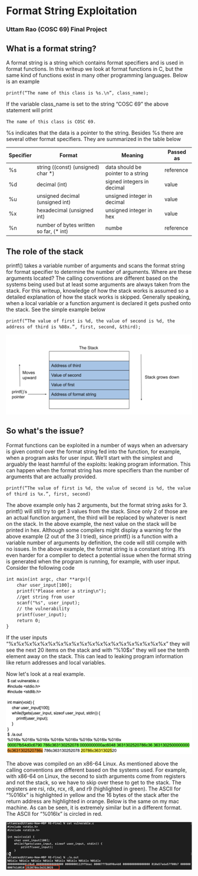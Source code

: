 # Format String Exploitation
### Uttam Rao (COSC 69) Final Project

## What is a format string?

A format string is a string which contains format specifiers and is used in format functions. In this writeup we look at format functions in C, but the same kind of functions exist in many other programming languages. Below is an example

```
printf(“The name of this class is %s.\n”, class_name);
```

If the variable class_name is set to the string “COSC 69” the above statement will print 

```
The name of this class is COSC 69.
```

%s indicates that the data is a pointer to the string. Besides %s there are several other format specifiers. They are summarized in the table below

| Specifier | Format | Meaning | Passed as |
| - | - | - | - |
| %s | string ((const) (unsigned) char *) | data should be pointer to a string | reference |
| %d | decimal (int) | signed integers in decimal | value |
| %u | unsigned decimal (unsigned int) | unsigned integer in decimal| value |
| %x | hexadecimal (unsigned int) | unsigned integer in hex| value |
| %n | number of bytes written so far, (* int) | numbe | reference |

## The role of the stack

printf() takes a variable number of arguments and scans the format string for format specifier to determine the number of arguments. Where are these arguments located? The calling conventions are different based on the systems being used but at least some arguments are always taken from the stack. For this writeup, knowledge of how the stack works is assumed so a detailed explanation of how the stack works is skipped. Generally speaking, when a local variable or a function argument is declared it gets pushed onto the stack. See the simple example below

```
printf(“The value of first is %d, the value of second is %d, the address of third is %08x.”, first, second, &third);
```
![stack_screenshot](./stack_screenshot.png)

## So what's the issue?

Format functions can be exploited in a number of ways when an adversary is given control over the format string fed into the function, for example, when a program asks for user input. We’ll start with the simplest and arguably the least harmful of the exploits: leaking program information. This can happen when the format string has more specifiers than the number of arguments that are actually provided.

```
printf(“The value of first is %d, the value of second is %d, the value of third is %x.”, first, second)
```

The above example only has 2 arguments, but the format string asks for 3. printf() will still try to get 3 values from the stack. Since only 2 of those are an actual function argument, the third will be replaced by whatever is next on the stack. In the above example, the next value on the stack will be printed in hex. Although some compilers might display a warning for the above example (2 out of the 3 I tried), since printf() is a function with a variable number of arguments by definition, the code will still compile with no issues. In the above example, the format string is a constant string. It’s even harder for a compiler to detect a potential issue when the format string is generated when the program is running, for example, with user input. Consider the following code

```
int main(int argc, char **argv){
    char user_input[100];
    printf("Please enter a string\n");
    //get string from user
    scanf("%s", user_input);
    // the vulnerability
    printf(user_input); 
    return 0;
}
```

If the user inputs “%x%x%x%x%x%x%x%x%x%x%x%x%x%x%x%x%x%x%x%x” they will see the next 20 items on the stack and with “%10$x” they will see the tenth element away on the stack. This can lead to leaking program information like return addresses and local variables. 

Now let's look at a real example. 
![linux_stack_screenshot](./linux_stack.png)

The above was compiled on an x86-64 Linux. As mentioned above the calling conventions are different based on the systems used. For example, with x86-64 on Linux, the second to sixth arguments come from registers and not the stack, so we have to skip over these to get to the stack. The registers are rsi, rdx, rcx, r8, and r9 (highlighted in green). The ASCII for “%016lx” is highlighted in yellow and the 16 bytes of the stack after the return address are highlighted in orange. Below is the same on my mac machine. As can be seen, it is extremely similar but in a different format. The ASCII for “%016lx” is circled in red.

![mac_stack_screenshot](./mac_stack_2.png)
